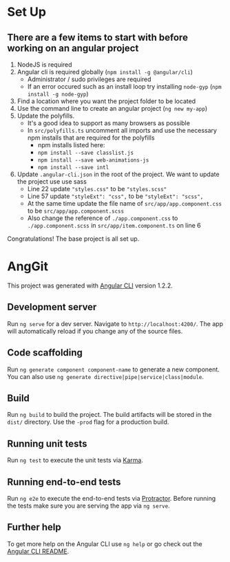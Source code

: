 # Set Up

## There are a few items to start with before working on an angular project

1. NodeJS is required
1. Angular cli is required globally (`npm install -g @angular/cli`)
    * Administrator / sudo privileges are required
    * If an error occured such as an install loop try installing `node-gyp` (`npm install -g node-gyp`)
1. Find a location where you want the project folder to be located
1. Use the command line to create an angular project (`ng new my-app`)
1. Update the polyfills.
    * It's a good idea to support as many browsers as possible
    * In `src/polyfills.ts` uncomment all imports and use the necessary npm installs that are required for the polyfills
        * npm installs listed here:
        * `npm install --save classlist.js`
        * `npm install --save web-animations-js`
        * `npm install --save intl`
1. Update `.angular-cli.json` in the root of the project. We want to update the project use use sass
    * Line 22 update `"styles.css"` to be `"styles.scss"`
    * Line 57 update `"styleExt": "css",` to be `"styleExt": "scss",`
    * At the same time update the file name of `src/app/app.component.css` to be `src/app/app.component.scss`
    * Also change the reference of `./app.component.css` to `./app.component.scss` in `src/app/item.component.ts` on line 6

Congratulations! The base project is all set up.


# AngGit

This project was generated with [Angular CLI](https://github.com/angular/angular-cli) version 1.2.2.

## Development server

Run `ng serve` for a dev server. Navigate to `http://localhost:4200/`. The app will automatically reload if you change any of the source files.

## Code scaffolding

Run `ng generate component component-name` to generate a new component. You can also use `ng generate directive|pipe|service|class|module`.

## Build

Run `ng build` to build the project. The build artifacts will be stored in the `dist/` directory. Use the `-prod` flag for a production build.

## Running unit tests

Run `ng test` to execute the unit tests via [Karma](https://karma-runner.github.io).

## Running end-to-end tests

Run `ng e2e` to execute the end-to-end tests via [Protractor](http://www.protractortest.org/).
Before running the tests make sure you are serving the app via `ng serve`.

## Further help

To get more help on the Angular CLI use `ng help` or go check out the [Angular CLI README](https://github.com/angular/angular-cli/blob/master/README.md).
